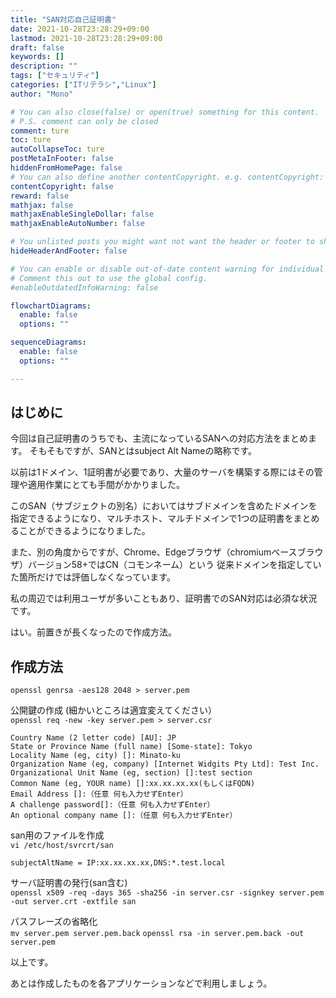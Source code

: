 ```yaml
---
title: "SAN対応自己証明書"
date: 2021-10-28T23:28:29+09:00
lastmod: 2021-10-28T23:28:29+09:00
draft: false
keywords: []
description: ""
tags: ["セキュリティ"]
categories: ["ITリテラシ","Linux"]
author: "Mono"

# You can also close(false) or open(true) something for this content.
# P.S. comment can only be closed
comment: ture
toc: ture
autoCollapseToc: ture
postMetaInFooter: false
hiddenFromHomePage: false
# You can also define another contentCopyright. e.g. contentCopyright: "This is another copyright."
contentCopyright: false
reward: false
mathjax: false
mathjaxEnableSingleDollar: false
mathjaxEnableAutoNumber: false

# You unlisted posts you might want not want the header or footer to show
hideHeaderAndFooter: false

# You can enable or disable out-of-date content warning for individual post.
# Comment this out to use the global config.
#enableOutdatedInfoWarning: false

flowchartDiagrams:
  enable: false
  options: ""

sequenceDiagrams: 
  enable: false
  options: ""

---
```


<!--more-->
## はじめに
今回は自己証明書のうちでも、主流になっているSANへの対応方法をまとめます。
そもそもですが、SANとはsubject Alt Nameの略称です。

以前は1ドメイン、1証明書が必要であり、大量のサーバを構築する際にはその管理や適用作業にとても手間がかかりました。  

このSAN（サブジェクトの別名）においてはサブドメインを含めたドメインを指定できるようになり、マルチホスト、マルチドメインで1つの証明書をまとめることができるようになりました。

また、別の角度からですが、Chrome、Edgeブラウザ（chromiumベースブラウザ）バージョン58+ではCN（コモンネーム）という 従来ドメインを指定していた箇所だけでは評価しなくなっています。

私の周辺では利用ユーザが多いこともあり、証明書でのSAN対応は必須な状況です。

はい。前置きが長くなったので作成方法。

## 作成方法
`openssl genrsa -aes128 2048 > server.pem`

公開鍵の作成 (細かいところは適宜変えてください）  
`openssl req -new -key server.pem > server.csr`
~~~
Country Name (2 letter code) [AU]: JP
State or Province Name (full name) [Some-state]: Tokyo
Locality Name (eg, city) []: Minato-ku
Organization Name (eg, company) [Internet Widgits Pty Ltd]: Test Inc.
Organizational Unit Name (eg, section) []:test section
Common Name (eg, YOUR name) []:xx.xx.xx.xx(もしくはFQDN)
Email Address []:（任意 何も入力せずEnter）
A challenge password[]:（任意 何も入力せずEnter）
An optional company name []:（任意 何も入力せずEnter）
~~~

san用のファイルを作成  
`vi /etc/host/svrcrt/san`
~~~
subjectAltName = IP:xx.xx.xx.xx,DNS:*.test.local
~~~

サーバ証明書の発行(san含む)  
`openssl x509 -req -days 365 -sha256 -in server.csr -signkey server.pem -out server.crt -extfile san`  

パスフレーズの省略化  
`mv server.pem server.pem.back`
`openssl rsa -in server.pem.back -out server.pem`

以上です。

あとは作成したものを各アプリケーションなどで利用しましょう。
